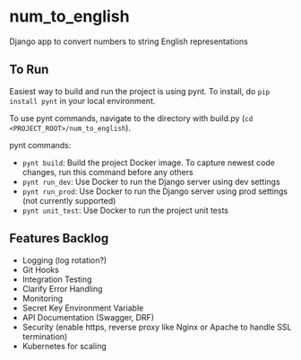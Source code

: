 # num_to_english
Django app to convert numbers to string English representations


## To Run
Easiest way to build and run the project is using pynt. To install, do `pip install pynt` in your local environment.

To use pynt commands, navigate to the directory with build.py (`cd <PROJECT_ROOT>/num_to_english`).

pynt commands:
- `pynt build`: Build the project Docker image. To capture newest code changes, run this command before any others
- `pynt run_dev`: Use Docker to run the Django server using dev settings
- `pynt run_prod`: Use Docker to run the Django server using prod settings (not currently supported)
- `pynt unit_test`: Use Docker to run the project unit tests


## Features Backlog
- Logging (log rotation?)
- Git Hooks
- Integration Testing
- Clarify Error Handling
- Monitoring
- Secret Key Environment Variable
- API Documentation (Swagger, DRF)
- Security (enable https, reverse proxy like Nginx or Apache to handle SSL termination)
- Kubernetes for scaling
